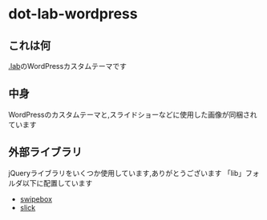 # dot-lab-wordpress
## これは何
[.lab](http://dot-lab.xyz/)のWordPressカスタムテーマです

## 中身
WordPressのカスタムテーマと,スライドショーなどに使用した画像が同梱されています

## 外部ライブラリ
jQueryライブラリをいくつか使用しています,ありがとうございます
「lib」フォルダ以下に配置しています

- [swipebox](http://brutaldesign.github.io/swipebox/)
- [slick](http://kenwheeler.github.io/slick/)